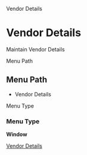 
Vendor Details
# Vendor Details


Maintain Vendor Details

Menu Path
## Menu Path



- Vendor Details

Menu Type
### Menu Type

**Window**


[Vendor Details](../../window-vendor-details.md)